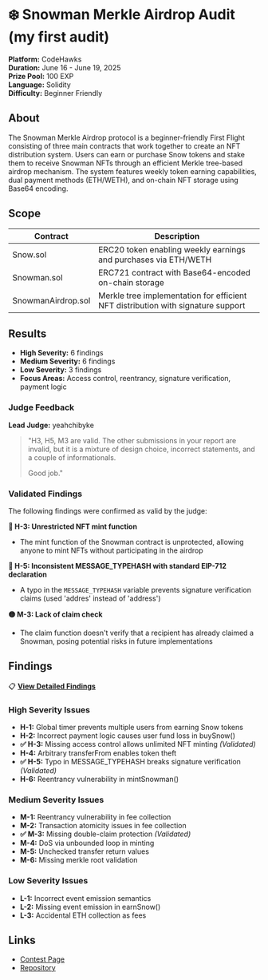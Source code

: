 # ❄️ Snowman Merkle Airdrop Audit (my first audit)
**Platform:** CodeHawks  
**Duration:** June 16 - June 19, 2025  
**Prize Pool:** 100 EXP  
**Language:** Solidity  
**Difficulty:** Beginner Friendly

## About
The Snowman Merkle Airdrop protocol is a beginner-friendly First Flight consisting of three main contracts that work together to create an NFT distribution system. Users can earn or purchase Snow tokens and stake them to receive Snowman NFTs through an efficient Merkle tree-based airdrop mechanism. The system features weekly token earning capabilities, dual payment methods (ETH/WETH), and on-chain NFT storage using Base64 encoding.

## Scope
| Contract | Description |
|----------|-------------|
| Snow.sol | ERC20 token enabling weekly earnings and purchases via ETH/WETH |
| Snowman.sol | ERC721 contract with Base64-encoded on-chain storage |
| SnowmanAirdrop.sol | Merkle tree implementation for efficient NFT distribution with signature support |

## Results
- **High Severity:** 6 findings
- **Medium Severity:** 6 findings  
- **Low Severity:** 3 findings
- **Focus Areas:** Access control, reentrancy, signature verification, payment logic

### Judge Feedback
**Lead Judge:** yeahchibyke

> "H3, H5, M3 are valid. The other submissions in your report are invalid, but it is a mixture of design choice, incorrect statements, and a couple of informationals.
> 
> Good job."

### Validated Findings
The following findings were confirmed as valid by the judge:

**🔴 H-3: Unrestricted NFT mint function**
- The mint function of the Snowman contract is unprotected, allowing anyone to mint NFTs without participating in the airdrop

**🔴 H-5: Inconsistent MESSAGE_TYPEHASH with standard EIP-712 declaration**  
- A typo in the `MESSAGE_TYPEHASH` variable prevents signature verification claims (used 'addres' instead of 'address')

**🟡 M-3: Lack of claim check**
- The claim function doesn't verify that a recipient has already claimed a Snowman, posing potential risks in future implementations

## Findings
📋 **[View Detailed Findings](paste.txt)**

### High Severity Issues
- **H-1:** Global timer prevents multiple users from earning Snow tokens
- **H-2:** Incorrect payment logic causes user fund loss in buySnow()
- **✅ H-3:** Missing access control allows unlimited NFT minting *(Validated)*
- **H-4:** Arbitrary transferFrom enables token theft
- **✅ H-5:** Typo in MESSAGE_TYPEHASH breaks signature verification *(Validated)*
- **H-6:** Reentrancy vulnerability in mintSnowman()

### Medium Severity Issues
- **M-1:** Reentrancy vulnerability in fee collection
- **M-2:** Transaction atomicity issues in fee collection
- **✅ M-3:** Missing double-claim protection *(Validated)*
- **M-4:** DoS via unbounded loop in minting
- **M-5:** Unchecked transfer return values
- **M-6:** Missing merkle root validation

### Low Severity Issues
- **L-1:** Incorrect event emission semantics
- **L-2:** Missing event emission in earnSnow()
- **L-3:** Accidental ETH collection as fees

## Links
- [Contest Page](https://codehawks.cyfrin.io/c/2025-06-snowman-merkle-airdrop)
- [Repository](https://github.com/CodeHawks-Contests/2025-06-snowman-merkle-airdrop)
